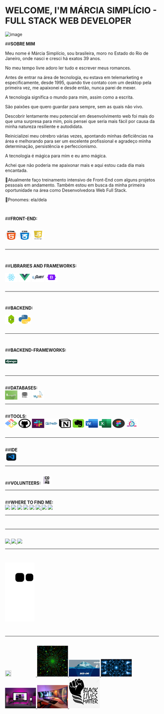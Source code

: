                                                                                                                      

# **WELCOME, I'M MÁRCIA SIMPLÍCIO**  - FULL STACK WEB DEVELOPER

![image](https://user-images.githubusercontent.com/71258083/157956922-2b8835ed-8071-4f54-94f3-5ee6a57408b9.png)


##<strong>SOBRE MIM</strong>

Meu nome é Márcia Simplício, sou brasileira, moro no Estado do Rio de Janeiro, onde nasci e cresci há exatos 39 anos.

No meu tempo livre adoro ler tudo e escrever meus romances.

Antes de entrar na área de tecnologia, eu estava em telemarketing e especificamente, desde 1995, quando tive contato com um desktop pela primeira vez, me apaixonei e desde então, nunca parei de mexer.

A tecnologia significa o mundo para mim, assim como a escrita.

São paixões que quero guardar para sempre, sem as quais não vivo.

Descobrir lentamente meu potencial em desenvolvimento web foi mais do que uma surpresa para mim, pois pensei que seria mais fácil por causa da minha natureza resiliente e autodidata.

Reinicializei meu cérebro várias vezes, apontando minhas deficiências na área e melhorando para ser um excelente profissional e agradeço minha determinação, persistência e perfeccionismo.

A tecnologia é mágica para mim e eu amo mágica.

Achei que não poderia me apaixonar mais e aqui estou cada dia mais encantada.

🔭Atualmente faço treinamento intensivo de Front-End com alguns projetos pessoais em andamento. Também estou em busca da minha primeira oportunidade na área como Desenvolvedora Web Full Stack.

🥰Pronomes: ela/dela


 <br>

 ##**FRONT-END:** 
<div style="display: inline_block"><br> 
   <img align="center" alt="HTML" height="30" width="40" src="images/notion-html2.png">
   <img align="center" alt="CSS" height="30" width="40" src="images/Css.png">
   <img align="center" alt="JavaScript" height="30" width="40" src="images/notion-javascript2.png">
</div>
<br>

  ---
  <br>

  ##**LIBRARIES AND FRAMEWORKS:**

<div style="display: inline_block">
   <img align="center" alt="React" height="30" width="40" src="images/react.png">
   <img align="center" src="images/vue.js.png" alt="Vue" height="30" width="40">
   <img align="center" src="images/jquery.png" alt="Vue" height="30" width="40">
   <img align="center" src="images/bootstrap2.png" alt="Bootstrap" height="30" width="40">
</div>
<br>

---
<br>

##**BACKEND:**
<div style="display: inline_block">
   <img align="center" src="./images/nodejs-icon-17.jpg" alt="Node.js" height="30" width="40">
   <img align="center" src="./images/python.jpg" alt="Python" height="30" width="40">  
 </div>
 <br>

 ---

 <br>

 ##**BACKEND-FRAMEWORKS:**
 <div style="display: inline_block">
  <img align="center" src="./images/django.png" alt="Django" height="30" width="40">
 </div>

 <br>

 ---

<br>
##<strong>DATABASES:</strong>

<div style="display: inline_block">
   <img align="center" src="images/MongoDb.jpg" alt="MongoDB" height="30" width="40">
   <img align="center" src="images/SQL.jpg" alt="SQL" height="30" width="40">
   <img align="center" src="images/Mysql.png" alt="Mysql" height="30" width="40">
</div>

---

<br>
##<strong>TOOLS:</strong>
<div style="display: inline_block">
   <img align="center" src="images/gitbash.png" alt="Gitbash" height="30" width="40">
   <img align="center" src="images/notion-github3.png" alt="GitHub" height="30" width="40">
   <img align="center" src="images/slack.png" alt="Slack" height="30" width="40">
   <img align="center" src="images/trello.png" alt="Trello" height="30" width="40">
   <img align="center" src="images/notion.png" alt="Notion" height="30" width="40">
   <img align="center" src="images/download.jpg" alt="Evernote" height="30" width="40">
   <img align="center" src="images/word.png" alt="Word" height="30" width="40">
   <img align="center" src="images/excel.png" alt="Excel" height="30" width="40">
   <img align="center" src="images/figma.png" alt="Figma" height="30" width="40">
   <img align="center" src="images/metodologia agil.png" alt="Metodologias ágeis" height="30" width="40">
</div>


<br>

---
<br>
##<strong>IDE</strong>

<div>
<img align="center" src="images/visual.jpg" alt="Visual Studio Code" height="30" width="40">
</div>


---
<br>
##<strong>VOLUNTEERS:</strong>

<img height="6%" width="6%" src="images/Codivas.jpg">

---
<br>
##<strong>WHERE TO FIND ME:</strong>
 
<div style="display: inline_block"> 
<a href="https://web.facebook.com/profile.php?id=100068662721115" target="_blank"><img src="https://img.shields.io/badge/-Facebook-%23E4405F?style=for-the-badge&logo=facebook&logoColor=white" target="_blank"></a> <a href="https://twitter.com/MarciaSimplic10" target="_blank"><img src="https://img.shields.io/badge/-twitter-%23E4405F?style=for-the-badge&logo=instagram&logoColor=white" target="_blank"></a> <a href="https://www.twitch.tv/settings/profile" target="_blank"><img src="https://img.shields.io/badge/-twitch-%23E4405F?style=for-the-badge&logo=twitch&logoColor=white" target="_blank"></a>
 <a href="https://www.instagram.com/bigudinharainha" target="_blank"><img src="https://img.shields.io/badge/-Istagram-%23E4405F?style=for-the-badge&logo=instagram&logoColor=white" target="_blank"></a> <a href="https://www.linkedin.com/in/marcia-simplicio-0b88591a7/" target="_blank"><img src="https://img.shields.io/badge/-LinkedIn-%230077B5?style=for-the-badge&logo=linkedin&logoColor=white" target="_blank"></a> <a href="Márcia#2387" target="_blank"><img src="https://img.shields.io/badge/Discord-7289DA?style=for-the-badge&logo=discord&logoColor=white" target="_blank"> </a> 
<a href = "mailto:marcia39.simplicio@gmail.com" target="_blank"><img src="https://img.shields.io/badge/-Gmail-%23333?style=for-the-badge&logo=gmail&logoColor=white" target="_blank"></a> <a href = "mailto:marcia39.simplicio@outlook.com" target="_blank"><img src="https://img.shields.io/badge/-Outlook-%23333?style=for-the-badge&logo=outlook&logoColor=white" target="_blank"></a>



  ---
<br>


---
<br>

<div>
  <a href="https://github.com/Marcia-Simplicio">
  <img height="180em" src="https://github-readme-stats.vercel.app/api?username=Marcia-Simplicio&show_icons=true&theme=dark&include_all_commits=true&count_private=true"/>
  <img height="180em" src="https://github-readme-stats.vercel.app/api/top-langs/?username=Marcia-Simplicio&layout=compact&langs_count=16&theme=dark"/>
  <img height="180em" src="https://github-readme-stats.vercel.app/api/top-langs/?username=Marcia-Simplicio&layout=compact&langs_count=7&theme=dark"/>
</div>
  
  ---
  <br>

   
![Snake animation](https://github.com/Marcia-Simplicio/Marcia-Simplicio/blob/output/github-contribution-grid-snake.svg) 
</div>
<br>

---
<br>
<div>
  <img height="20%" width="20%" src="./images/caricatura-Márcia.png">
  <img height="20%" width="20%" src="./images/1dc56bb6f7b4d517124ce034ce81aab0.gif">
  <img height="20%" width="20%" src="./images/FullStck.jpg">
  <img height="20%" width="20%" src="./images/giphy-inteligencia-artificial.gif">
  <img height="20%" width="20%" src="./images/photo-1547082299-de196ea013d6.jpg">
  <img height="20%" width="20%" src="./images/photo-1591370874773-6702e8f12fd8.jpg">
  <img height="20%" width="20%" src="./images/Ubuntu.jpg">
</div>






